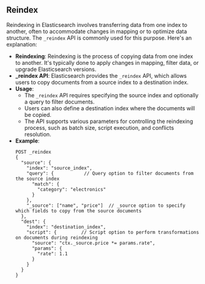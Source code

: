 ## Reindex

Reindexing in Elasticsearch involves transferring data from one index to another, often to accommodate changes in mapping or to optimize data structure. The `_reindex` API is commonly used for this purpose. Here's an explanation:

- **Reindexing**: Reindexing is the process of copying data from one index to another. It's typically done to apply changes in mapping, filter data, or upgrade Elasticsearch versions.
- **_reindex API**: Elasticsearch provides the `_reindex` API, which allows users to copy documents from a source index to a destination index.
- **Usage**: 
  - The `_reindex` API requires specifying the source index and optionally a query to filter documents.
  - Users can also define a destination index where the documents will be copied.
  - The API supports various parameters for controlling the reindexing process, such as batch size, script execution, and conflicts resolution.
- **Example**: 
  ```
  POST _reindex
  {
    "source": {
      "index": "source_index",
      "query": {           // Query option to filter documents from the source index
        "match": {
          "category": "electronics"
        }
      },
      "_source": ["name", "price"]  // _source option to specify which fields to copy from the source documents
    },
    "dest": {
      "index": "destination_index",
      "script": {         // Script option to perform transformations on documents during reindexing
        "source": "ctx._source.price *= params.rate",
        "params": {
          "rate": 1.1
        }
      }
    }
  }
  ```
